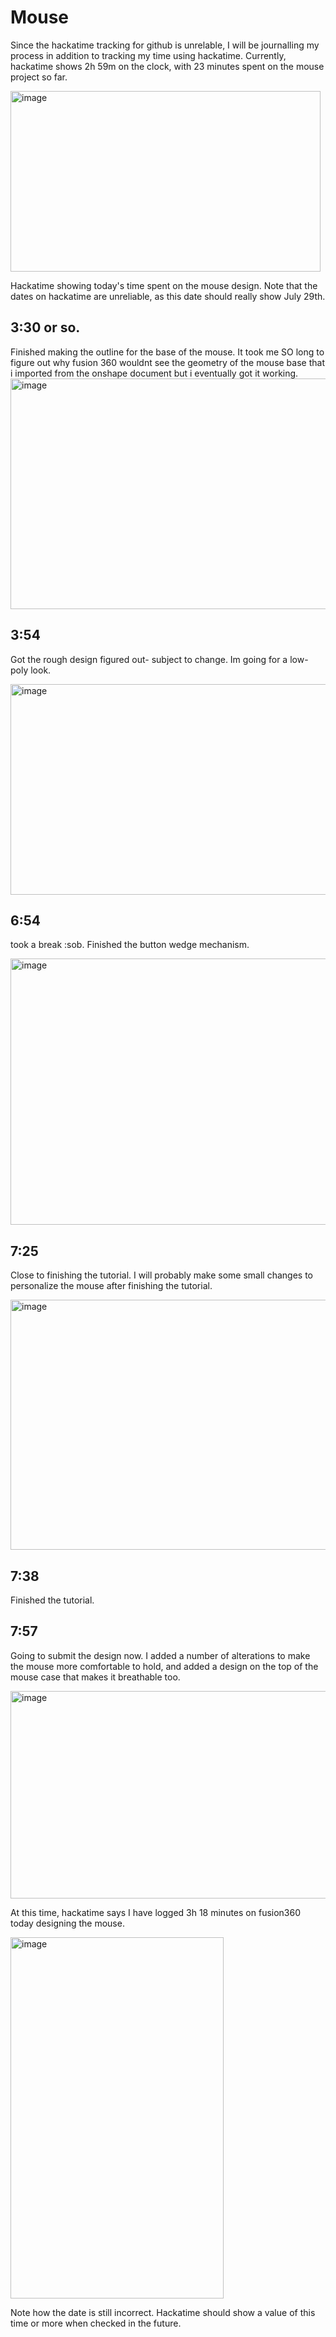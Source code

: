 # Mouse

Since the hackatime tracking for github is unrelable, I will be journalling my process in addition to tracking my time using hackatime. Currently, hackatime shows 2h 59m on the clock, with 23 minutes spent on the mouse project so far. 


<img width="496" height="289" alt="image" src="https://github.com/user-attachments/assets/f0159ddc-1a7e-4fa8-ab1e-573de78cd3b1" />

Hackatime showing today's time spent on the mouse design. Note that the dates on hackatime are unreliable, as this date should really show July 29th. 

## 3:30 or so. 
Finished making the outline for the base of the mouse. It took me SO long to figure out why fusion 360 wouldnt see the geometry of the mouse base that i imported from the onshape document but i eventually got it working. 
<img width="747" height="369" alt="image" src="https://github.com/user-attachments/assets/1d5126b8-1b59-4963-ad82-7a22629445de" />

## 3:54
Got the rough design figured out- subject to change. Im going for a low-poly look. 

<img width="836" height="337" alt="image" src="https://github.com/user-attachments/assets/6d105840-dd54-44e0-8744-dfbb2adae9d4" />

## 6:54 
took a break :sob. Finished the button wedge mechanism.

<img width="1053" height="426" alt="image" src="https://github.com/user-attachments/assets/ce83e6be-99d8-46af-b3cd-5b340e8742e6" />

## 7:25
Close to finishing the tutorial. I will probably make some small changes to personalize the mouse after finishing the tutorial. 

<img width="822" height="400" alt="image" src="https://github.com/user-attachments/assets/f37d7b42-b8aa-4948-82e0-1f77543d3479" />

## 7:38
Finished the tutorial. 

## 7:57 
Going to submit the design now. I added a number of alterations to make the mouse more comfortable to hold, and added a design on the top of the mouse case that makes it breathable too. 

<img width="532" height="332" alt="image" src="https://github.com/user-attachments/assets/6503d713-9596-42a3-94f0-89bf5688cb4c" />

At this time, hackatime says I have logged 3h 18 minutes on fusion360 today designing the mouse. 

<img width="341" height="578" alt="image" src="https://github.com/user-attachments/assets/f05283fd-7db0-4d9f-ba8b-3deb54e79a01" />

Note how the date is still incorrect. Hackatime should show a value of this time or more when checked in the future. 
